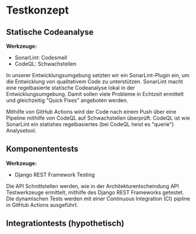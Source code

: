 # Testkonzept

## Statische Codeanalyse
**Werkzeuge:**
- SonarLint: Codesmell
- CodeQL: Schwachstellen

In unserer Entwicklungsumgebung setzten wir ein SonarLint-Plugin ein, um die Entwicklung von qualitativem Code zu unterstützen. SonarLint macht eine regelbasierte statische Codeanalyse lokal in der Entwicklungsumgebung. Damit sollen viele Probleme in Echtzeit ermittelt und gleichzeitig "Quick Fixes" angeboten werden.

Mithilfe von GitHub Actions wird der Code nach einem Push über eine Pipeline mithilfe von CodeQL auf Schwachstellen überprüft. CodeQL ist wie SonarLint ein statishes regelbasiertes (bei CodeQL heist es "querie") Analysetool.

## Komponententests
**Werkzeuge:**
- Django REST Framework Testing

Die API Schnittstellen werden, wie in der Architekturentscheindung API Testwerkzeuge ermittelt, mithilfe des Django REST Frameworks getestet. Die dynamischen Tests werden mit einer Continuous Integration (CI) pipline in GitHub Actions ausgeführt.

## Integrationtests (hypothetisch)
